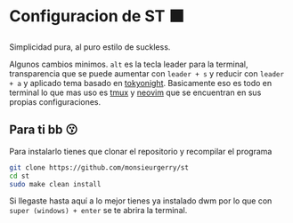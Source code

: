 # Configuracion de ST ⬛
Simplicidad pura, al puro estilo de suckless.

Algunos cambios minimos. `alt` es la tecla leader para la terminal, transparencia que se puede
aumentar con `leader + s` y reducir con `leader + a` y aplicado tema basado en
[tokyonight](https://github.com/folke/tokyonight.nvim). Basicamente eso es todo en terminal
lo que mas uso es [tmux](https://github.com/monsieurgerry/.dotfiles/tree/master/.config/tmux) y
[neovim](https://github.com/monsieurgerry/.dotfiles/tree/master/.config/nvim) que se encuentran en sus propias
configuraciones.

## Para ti bb 😗
Para instalarlo tienes que clonar el repositorio y recompilar el programa
```bash
git clone https://github.com/monsieurgerry/st
cd st
sudo make clean install
```
Si llegaste hasta aquí a lo mejor tienes ya instalado dwm por lo que con `super (windows) + enter`
se te abrira la terminal.
